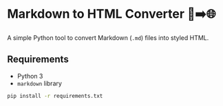 # Markdown to HTML Converter 📝➡️🌐

A simple Python tool to convert Markdown (`.md`) files into styled HTML.

## Requirements

- Python 3
- `markdown` library

```bash
pip install -r requirements.txt
```
